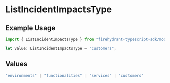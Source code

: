 # ListIncidentImpactsType

## Example Usage

```typescript
import { ListIncidentImpactsType } from "firehydrant-typescript-sdk/models/operations";

let value: ListIncidentImpactsType = "customers";
```

## Values

```typescript
"environments" | "functionalities" | "services" | "customers"
```
